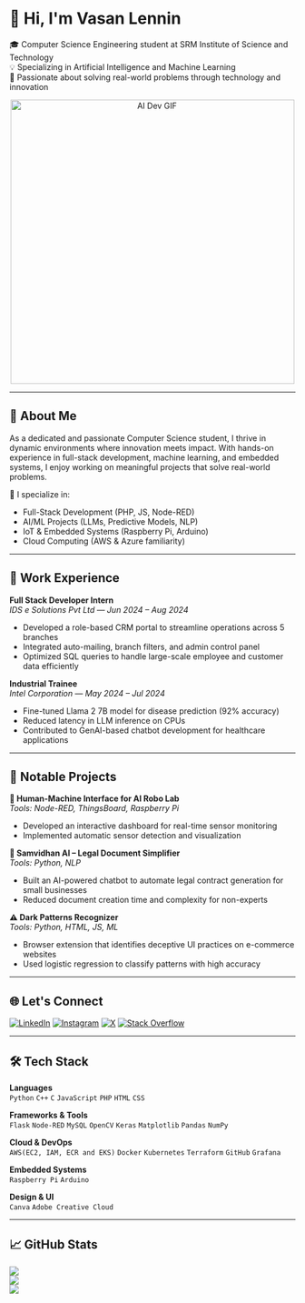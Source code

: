 # 👋 Hi, I'm Vasan Lennin

🎓 Computer Science Engineering student at SRM Institute of Science and Technology  
💡 Specializing in Artificial Intelligence and Machine Learning  
🚀 Passionate about solving real-world problems through technology and innovation  

<div align="center">
  <img src="https://media2.giphy.com/media/v1.Y2lkPTc5MGI3NjExNXNkd2F3bGd3cW1hbnZzaThzMmgzdnF2aDBzZmdscWhhMWw4Zmh6aiZlcD12MV9pbnRlcm5hbF9naWZfYnlfaWQmY3Q9Zw/qgQUggAC3Pfv687qPC/giphy.gif" width="500" alt="AI Dev GIF"/>
</div>

---

## 🧠 About Me

As a dedicated and passionate Computer Science student, I thrive in dynamic environments where innovation meets impact. With hands-on experience in full-stack development, machine learning, and embedded systems, I enjoy working on meaningful projects that solve real-world problems.

🔧 I specialize in:
- Full-Stack Development (PHP, JS, Node-RED)
- AI/ML Projects (LLMs, Predictive Models, NLP)
- IoT & Embedded Systems (Raspberry Pi, Arduino)
- Cloud Computing (AWS & Azure familiarity)

---

## 💼 Work Experience

**Full Stack Developer Intern**  
*IDS e Solutions Pvt Ltd* — _Jun 2024 – Aug 2024_  
- Developed a role-based CRM portal to streamline operations across 5 branches  
- Integrated auto-mailing, branch filters, and admin control panel  
- Optimized SQL queries to handle large-scale employee and customer data efficiently  

**Industrial Trainee**  
*Intel Corporation* — _May 2024 – Jul 2024_  
- Fine-tuned Llama 2 7B model for disease prediction (92% accuracy)  
- Reduced latency in LLM inference on CPUs  
- Contributed to GenAI-based chatbot development for healthcare applications  

---

## 🔬 Notable Projects

**🧠 Human-Machine Interface for AI Robo Lab**  
_Tools: Node-RED, ThingsBoard, Raspberry Pi_  
- Developed an interactive dashboard for real-time sensor monitoring  
- Implemented automatic sensor detection and visualization  

**📜 Samvidhan AI – Legal Document Simplifier**  
_Tools: Python, NLP_  
- Built an AI-powered chatbot to automate legal contract generation for small businesses  
- Reduced document creation time and complexity for non-experts  

**⚠️ Dark Patterns Recognizer**  
_Tools: Python, HTML, JS, ML_  
- Browser extension that identifies deceptive UI practices on e-commerce websites  
- Used logistic regression to classify patterns with high accuracy  

---

## 🌐 Let's Connect

[![LinkedIn](https://img.shields.io/badge/LinkedIn-%230077B5.svg?logo=linkedin&logoColor=white)](https://linkedin.com/in/vasanlennin)
[![Instagram](https://img.shields.io/badge/Instagram-%23E4405F.svg?logo=Instagram&logoColor=white)](https://instagram.com/_vasannn_)
[![X](https://img.shields.io/badge/X-black.svg?logo=X&logoColor=white)](https://x.com/VasanLennin)
[![Stack Overflow](https://img.shields.io/badge/-Stackoverflow-FE7A16?logo=stack-overflow&logoColor=white)](https://stackoverflow.com/users/25628634)

---

## 🛠️ Tech Stack

**Languages**  
`Python` `C++` `C` `JavaScript` `PHP` `HTML` `CSS`

**Frameworks & Tools**  
`Flask` `Node-RED` `MySQL` `OpenCV` `Keras` `Matplotlib` `Pandas` `NumPy`

**Cloud & DevOps**  
`AWS(EC2, IAM, ECR and EKS)` `Docker` `Kubernetes` `Terraform` `GitHub` `Grafana`

**Embedded Systems**  
`Raspberry Pi` `Arduino`

**Design & UI**  
`Canva` `Adobe Creative Cloud`

---

## 📈 GitHub Stats

![](https://github-readme-stats.vercel.app/api?username=vlen4114&theme=default&hide_border=false&count_private=true)  
![](https://github-readme-streak-stats.herokuapp.com/?user=vlen4114&theme=default&hide_border=false)  
![](https://github-readme-stats.vercel.app)
